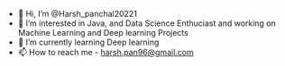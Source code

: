 - 👋 Hi, I’m @Harsh_panchal20221
- 👀 I’m interested in Java, and Data Science Enthuciast and working on Machine Learning and Deep learning Projects
- 🌱 I’m currently learning Deep learning
- 📫 How to reach me - harsh.pan96@gmail.com

<!---
DARKSNOUT/DARKSNOUT is a ✨ special ✨ repository because its `README.md` (this file) appears on your GitHub profile.
You can click the Preview link to take a look at your changes.
--->
